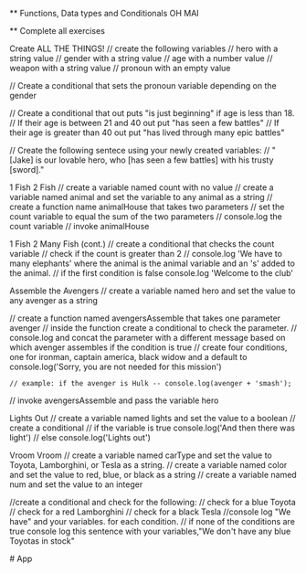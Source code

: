 ** Functions, Data types and Conditionals OH MAI 

** Complete all exercises

Create ALL THE THINGS!
// create the following variables
  // hero with a string value
  // gender with a string value
  // age with a number value
  // weapon with a string value
  // pronoun with an empty value

// Create a conditional that sets the pronoun variable depending on the gender

// Create a conditional that out puts "is just beginning" if age is less than 18. 
  // If their age is between 21 and 40 out put "has seen a few battles"
  // If their age is greater than 40 out put "has lived through many epic battles"

// Create the following sentece using your newly created variables: 
  // "[Jake] is our lovable hero, who [has seen a few battles] with his trusty [sword]."

1 Fish 2 Fish
// create a variable named count with no value
// create a variable named animal and set the variable to any animal as a string
  // create a function name animalHouse that takes two parameters
    // set the count variable to equal the sum of the two parameters
    // console.log the count variable
// invoke animalHouse

1 Fish 2 Many Fish (cont.)
  // create a conditional that checks the count variable
    // check if the count is greater than 2 
      // console.log 'We have to many elephants' where the animal is the animal variable and an 's' added to the animal.
    // if the first condition is false console.log 'Welcome to the club'

Assemble the Avengers
  // create a variable named hero and set the value to any avenger as a string

  // create a function named avengersAssemble that takes one parameter avenger
    // inside the function create a conditional to check the parameter.
    // console.log and concat the parameter with a different message based on which avenger assembles if the condition is true
    // create four conditions, one for ironman, captain america, black widow and a default to console.log('Sorry, you are not needed for this mission')

    // example: if the avenger is Hulk -- console.log(avenger + 'smash');

  // invoke avengersAssemble and pass the variable hero 

Lights Out
  // create a variable named lights and set the value to a boolean 
  // create a conditional 
    // if the variable is true console.log('And then there was light')
    // else console.log('Lights out')

Vroom Vroom
  // create a variable named carType and set the value to Toyota, Lamborghini, or Tesla as a string.
  // create a variable named color and set the value to red, blue, or black as a string
  // create a variable named num and set the value to an integer

  //create a conditional and check for the following: 
    // check for a blue Toyota
    // check for a red Lamborghini
    // check for a black Tesla 
  //console log "We have" and your variables. for each condition. 
    // if none of the conditions are true console log this sentence with your variables,"We don't have any blue Toyotas in stock"


#   A p p  
 